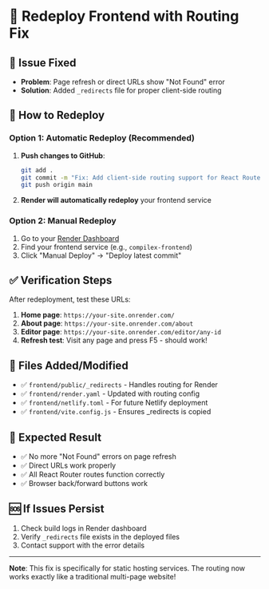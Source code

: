 # 🔄 Redeploy Frontend with Routing Fix

## 🚨 Issue Fixed
- **Problem**: Page refresh or direct URLs show "Not Found" error
- **Solution**: Added `_redirects` file for proper client-side routing

## 🚀 How to Redeploy

### Option 1: Automatic Redeploy (Recommended)
1. **Push changes to GitHub**:
   ```bash
   git add .
   git commit -m "Fix: Add client-side routing support for React Router"
   git push origin main
   ```

2. **Render will automatically redeploy** your frontend service

### Option 2: Manual Redeploy
1. Go to your [Render Dashboard](https://dashboard.render.com/)
2. Find your frontend service (e.g., `compilex-frontend`)
3. Click "Manual Deploy" → "Deploy latest commit"

## ✅ Verification Steps
After redeployment, test these URLs:

1. **Home page**: `https://your-site.onrender.com/`
2. **About page**: `https://your-site.onrender.com/about`
3. **Editor page**: `https://your-site.onrender.com/editor/any-id`
4. **Refresh test**: Visit any page and press F5 - should work!

## 📁 Files Added/Modified
- ✅ `frontend/public/_redirects` - Handles routing for Render
- ✅ `frontend/render.yaml` - Updated with routing config
- ✅ `frontend/netlify.toml` - For future Netlify deployment
- ✅ `frontend/vite.config.js` - Ensures _redirects is copied

## 🎯 Expected Result
- ✅ No more "Not Found" errors on page refresh
- ✅ Direct URLs work properly
- ✅ All React Router routes function correctly
- ✅ Browser back/forward buttons work

## 🆘 If Issues Persist
1. Check build logs in Render dashboard
2. Verify `_redirects` file exists in the deployed files
3. Contact support with the error details

---
**Note**: This fix is specifically for static hosting services. The routing now works exactly like a traditional multi-page website!
